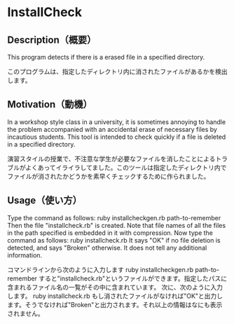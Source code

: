 ﻿# InstallCheck

## Description（概要）

This program detects if there is a erased file in a specified directory.

このプログラムは、指定したディレクトリ内に消されたファイルがあるかを検出します。

## Motivation（動機）

In a workshop style class in a university, it is sometimes annoying to handle the problem accompanied with an accidental erase of necessary files by incautious students.
This tool is intended to check quickly if a file is deleted in a specified directory.

演習スタイルの授業で、不注意な学生が必要なファイルを消したことによるトラブルがよくあってイライラしてました。このツールは指定したディレクトリ内でファイルが消されたかどうかを素早くチェックするために作られました。

## Usage（使い方）

Type the command as follows:
    ruby installcheckgen.rb path-to-remember
Then the file "installcheck.rb" is created. Note that file names of all the files in the path specified is embedded in it with compression. 
Now type the command as follows:
  ruby installcheck.rb
It says "OK" if no file deletion is detected, and says "Broken" otherwise. It does not tell any additional information.

コマンドラインから次のように入力します
    ruby installcheckgen.rb path-to-remember
すると"installcheck.rb"というファイルができます。指定したパスに含まれるファイル名の一覧がその中に含まれています。
次に、次のように入力します。
  ruby installcheck.rb
もし消されたファイルがなければ"OK"と出力します。そうでなければ"Broken"と出力されます。それ以上の情報はなにも表示されません。